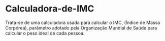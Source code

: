 # Calculadora-de-IMC
Trata-se de uma calculadora usada para calcular o IMC, (Índice de Massa Corpórea), parâmetro adotado pela Organização Mundial de Saúde para calcular o peso ideal de cada pessoa.
